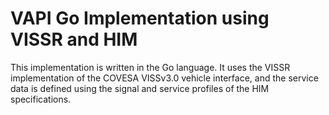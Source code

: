 # VAPI Go Implementation using VISSR and HIM
This implementation is written in the Go language.
It uses the VISSR implementation of the COVESA VISSv3.0 vehicle interface, and the service data is defined using the signal and service profiles of the HIM specifications.
